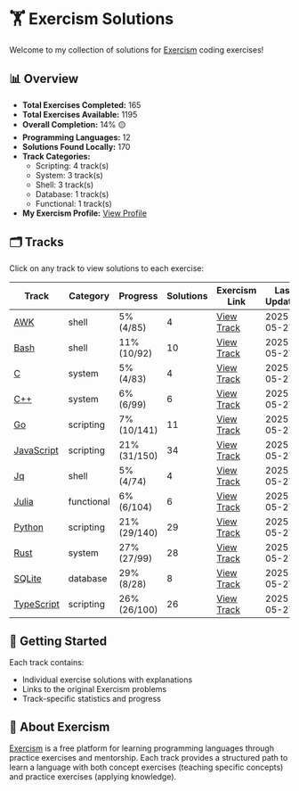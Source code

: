# 🏋️ Exercism Solutions

Welcome to my collection of solutions for [Exercism](https://exercism.org/) coding exercises!

## 📊 Overview

- **Total Exercises Completed:** 165
- **Total Exercises Available:** 1195
- **Overall Completion:** 14% 🟡
- **Programming Languages:** 12
- **Solutions Found Locally:** 170
- **Track Categories:**
  - Scripting: 4 track(s)
  - System: 3 track(s)
  - Shell: 3 track(s)
  - Database: 1 track(s)
  - Functional: 1 track(s)
- **My Exercism Profile:** [View Profile](https://exercism.org/profiles/princemuel)

## 🗂️ Tracks

Click on any track to view solutions to each exercise:

| Track | Category | Progress | Solutions | Exercism Link | Last Updated |
|-------|----------|----------|-----------|-------------|-------------|
| [AWK](awk/README.md) | shell | 5% (4/85) | 4 | [View Track](https://exercism.org/tracks/awk) | 2025-05-27 |
| [Bash](bash/README.md) | shell | 11% (10/92) | 10 | [View Track](https://exercism.org/tracks/bash) | 2025-05-27 |
| [C](c/README.md) | system | 5% (4/83) | 4 | [View Track](https://exercism.org/tracks/c) | 2025-05-27 |
| [C++](cpp/README.md) | system | 6% (6/99) | 6 | [View Track](https://exercism.org/tracks/cpp) | 2025-05-27 |
| [Go](go/README.md) | scripting | 7% (10/141) | 11 | [View Track](https://exercism.org/tracks/go) | 2025-05-27 |
| [JavaScript](javascript/README.md) | scripting | 21% (31/150) | 34 | [View Track](https://exercism.org/tracks/javascript) | 2025-05-27 |
| [Jq](jq/README.md) | shell | 5% (4/74) | 4 | [View Track](https://exercism.org/tracks/jq) | 2025-05-27 |
| [Julia](julia/README.md) | functional | 6% (6/104) | 6 | [View Track](https://exercism.org/tracks/julia) | 2025-05-27 |
| [Python](python/README.md) | scripting | 21% (29/140) | 29 | [View Track](https://exercism.org/tracks/python) | 2025-05-27 |
| [Rust](rust/README.md) | system | 27% (27/99) | 28 | [View Track](https://exercism.org/tracks/rust) | 2025-05-27 |
| [SQLite](sqlite/README.md) | database | 29% (8/28) | 8 | [View Track](https://exercism.org/tracks/sqlite) | 2025-05-27 |
| [TypeScript](typescript/README.md) | scripting | 26% (26/100) | 26 | [View Track](https://exercism.org/tracks/typescript) | 2025-05-27 |

## 🚀 Getting Started

Each track contains:

- Individual exercise solutions with explanations
- Links to the original Exercism problems
- Track-specific statistics and progress

## 📝 About Exercism

[Exercism](https://exercism.org/) is a free platform for learning programming languages through practice exercises and mentorship. Each track provides a structured path to learn a language with both concept exercises (teaching specific concepts) and practice exercises (applying knowledge).
